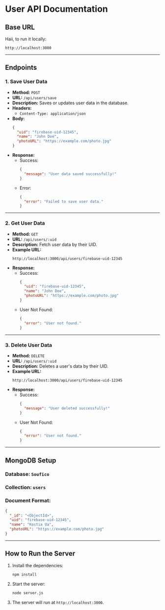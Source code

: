 
# User API Documentation
## Base URL
Haii, to run it locally:
```
http://localhost:3000
```

---

## Endpoints

### 1. **Save User Data**
- **Method:** `POST`
- **URL:** `/api/users/save`
- **Description:** Saves or updates user data in the database.
- **Headers:**
  - `Content-Type: application/json`
- **Body:**
  ```json
  {
    "uid": "firebase-uid-12345",
    "name": "John Doe",
    "photoURL": "https://example.com/photo.jpg"
  }
  ```
- **Response:**
  - Success:
    ```json
    {
      "message": "User data saved successfully!"
    }
    ```
  - Error:
    ```json
    {
      "error": "Failed to save user data."
    }
    ```

---

### 2. **Get User Data**
- **Method:** `GET`
- **URL:** `/api/users/:uid`
- **Description:** Fetch user data by their UID.
- **Example URL:**
  ```
  http://localhost:3000/api/users/firebase-uid-12345
  ```
- **Response:**
  - Success:
    ```json
    {
      "uid": "firebase-uid-12345",
      "name": "John Doe",
      "photoURL": "https://example.com/photo.jpg"
    }
    ```
  - User Not Found:
    ```json
    {
      "error": "User not found."
    }
    ```

---

### 3. **Delete User Data**
- **Method:** `DELETE`
- **URL:** `/api/users/:uid`
- **Description:** Deletes a user's data by their UID.
- **Example URL:**
  ```
  http://localhost:3000/api/users/firebase-uid-12345
  ```
- **Response:**
  - Success:
    ```json
    {
      "message": "User deleted successfully!"
    }
    ```
  - User Not Found:
    ```json
    {
      "error": "User not found."
    }
    ```

---

## MongoDB Setup

### Database: `Soufico`
### Collection: `users`

### Document Format:
```json
{
  "_id": "<ObjectId>",
  "uid": "firebase-uid-12345",
  "name": "Kostia Ua",
  "photoURL": "https://example.com/photo.jpg"
}
```

---

## How to Run the Server
1. Install the dependencies:
   ```bash
   npm install
   ```
2. Start the server:
   ```bash
   node server.js
   ```
3. The server will run at `http://localhost:3000`.

